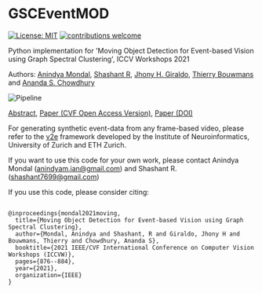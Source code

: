 # GSCEventMOD
[![License: MIT](https://img.shields.io/badge/License-MIT-yellow.svg)](https://opensource.org/licenses/MIT)
[![contributions welcome](https://img.shields.io/badge/contributions-welcome-brightgreen.svg?style=flat)](https://github.com/dwyl/esta/issues)



Python implementation for 'Moving Object Detection for Event-based Vision using Graph Spectral Clustering', ICCV Workshops 2021

Authors: [Anindya Mondal](https://sites.google.com/view/anindyamondal), [Shashant R](https://www.researchgate.net/profile/Shashant-R), [Jhony H. Giraldo](https://sites.google.com/view/jhonygiraldo), [Thierry Bouwmans](https://sites.google.com/site/thierrybouwmans) and [Ananda S. Chowdhury](https://sites.google.com/site/anandachowdhury)

![Pipeline](https://github.com/anindya2001/GSCEventMOD/blob/main/pipeline.png)

[Abstract](https://openaccess.thecvf.com/content/ICCV2021W/GSP-CV/html/Mondal_Moving_Object_Detection_for_Event-Based_Vision_Using_Graph_Spectral_Clustering_ICCVW_2021_paper.html),
[Paper (CVF Open Access Version)](https://openaccess.thecvf.com/content/ICCV2021W/GSP-CV/papers/Mondal_Moving_Object_Detection_for_Event-Based_Vision_Using_Graph_Spectral_Clustering_ICCVW_2021_paper.pdf),
[Paper (DOI)](https://ieeexplore.ieee.org/abstract/document/9607843)

For generating synthetic event-data from any frame-based video, please refer to the [v2e](https://sites.google.com/view/video2events/home) framework developed by the Institute of Neuroinformatics, University of Zurich and ETH Zurich. 

If you want to use this code for your own work, please contact Anindya Mondal (anindyam.jan@gmail.com) and Shashant R. (shashant7699@gmail.com)

If you use this code, please consider citing:

```

@inproceedings{mondal2021moving,
  title={Moving Object Detection for Event-based Vision using Graph Spectral Clustering},
  author={Mondal, Anindya and Shashant, R and Giraldo, Jhony H and Bouwmans, Thierry and Chowdhury, Ananda S},
  booktitle={2021 IEEE/CVF International Conference on Computer Vision Workshops (ICCVW)},
  pages={876--884},
  year={2021},
  organization={IEEE}
}
```
